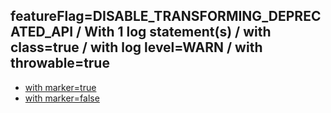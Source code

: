 ## featureFlag=DISABLE_TRANSFORMING_DEPRECATED_API / With 1 log statement(s) / with class=true / with log level=WARN / with throwable=true

* [with marker=true](marker-true/index.md)
* [with marker=false](marker-false/index.md)


